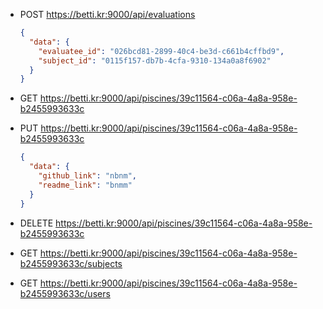 - POST https://betti.kr:9000/api/evaluations

  ```json
  {
    "data": {
      "evaluatee_id": "026bcd81-2899-40c4-be3d-c661b4cffbd9",
      "subject_id": "0115f157-db7b-4cfa-9310-134a0a8f6902"
    }
  }
  ```

- GET https://betti.kr:9000/api/piscines/39c11564-c06a-4a8a-958e-b2455993633c

- PUT https://betti.kr:9000/api/piscines/39c11564-c06a-4a8a-958e-b2455993633c

  ```json
  {
    "data": {
      "github_link": "nbnm",
      "readme_link": "bnmm"
    }
  }
  ```

- DELETE https://betti.kr:9000/api/piscines/39c11564-c06a-4a8a-958e-b2455993633c

- GET https://betti.kr:9000/api/piscines/39c11564-c06a-4a8a-958e-b2455993633c/subjects
- GET https://betti.kr:9000/api/piscines/39c11564-c06a-4a8a-958e-b2455993633c/users
